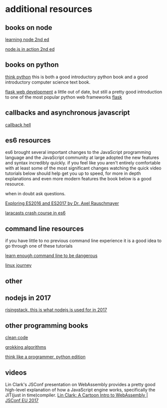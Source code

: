 # additional resources

## books on node

[learning node 2nd ed](http://shop.oreilly.com/product/0636920046936.do)

[node.js in action 2nd ed](https://www.manning.com/books/node-js-in-action-second-edition)

## books on python

[think python](http://shop.oreilly.com/product/0636920045267.do) this is both a
good introductory python book and a good introductory computer science text
book.

[flask web development](http://shop.oreilly.com/product/0636920031116.do) a
little out of date, but still a pretty good introduction to one of the most
popular python web frameworks [flask](http://flask.pocoo.org/)

## callbacks and asynchronous javascript

[callback hell](http://callbackhell.com/)

## es6 resources

es6 brought several important changes to the JavaScript programming language and
the JavaScript community at large adopted the new features and syntax incredibly quickly. 
if you feel like you aren't entirely comfortable with at least some of the most
significant changes watching the quick video tutorials below should help get
you up to speed, for more in depth explanations and even more modern features
the book below is a good resource.

when in doubt ask questions.

[Exploring ES2016 and ES2017 by Dr. Axel Rauschmayer](http://exploringjs.com/es2016-es2017/index.html)

[laracasts crash course in es6](https://laracasts.com/series/es6-cliffsnotes)


## command line resources

if you have little to no previous command line experience it is a good idea to
go through one of these tutorials

[learn enough command line to be dangerous](https://www.learnenough.com/command-line-tutorial)

[linux journey](https://linuxjourney.com/lesson/the-shell)

## other

## nodejs in 2017
[risingstack, this is what nodejs is used for in 2017](https://blog.risingstack.com/what-is-node-js-used-for-2017-survey/)

## other programming books

[clean code](https://www.amazon.ca/Clean-Code-Handbook-Software-Craftsmanship/dp/0132350882)

[grokking algorithms](https://www.manning.com/books/grokking-algorithms)

[think like a programmer, python edition](https://www.nostarch.com/thinkpython)

## videos

Lin Clark's JSConf presentation on WebAssembly provides a pretty good high-level
explanation of how a JavaScript engine works, specifically the JIT(just in
time)compiler.
[Lin Clark: A Cartoon Intro to WebAssembly | JSConf EU 2017](https://www.youtube.com/watch?v=HktWin_LPf4)
